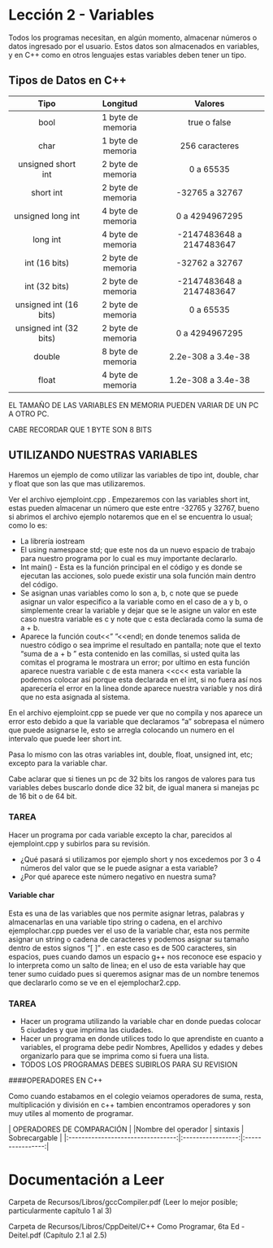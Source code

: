 # Lección 2 - Variables


Todos los programas necesitan, en algún momento, almacenar números o datos ingresado por el usuario. Estos datos son almacenados en variables, y en C++ como en otros lenguajes estas variables deben tener un tipo.  

## Tipos de Datos en C++

| Tipo			| Longitud	      | Valores			       |
|:---------------------:|:-------------------:|:------------------------------:|
| bool			| 1 byte de memoria   |      true o false	       |
| char		      	| 1 byte de memoria   |      256 caracteres	       |
| unsigned short int   	| 2 byte de memoria   | 	 0 a 65535	       |
| short int	       	| 2 byte de memoria   |  -32765   a   32767	       |
| unsigned long int    	| 4 byte de memoria   |    0      a      4294967295    |
| long int 	       	| 4 byte de memoria   |   -2147483648 a 2147483647     |
| int (16 bits)	       	| 2 byte de memoria   |     -32762 a 32767	       |
| int (32 bits)	       	| 2 byte de memoria   |  -2147483648 a 2147483647      |
| unsigned int (16 bits)| 2 byte de memoria   |     0  a  65535		       |
| unsigned int (32 bits)| 2 byte de memoria   |	 0  a 4294967295	       |
| double       	   	| 8 byte de memoria   |  2.2e-308  a  3.4e-38	       |
| float			| 4 byte de memoria   |  1.2e-308  a  3.4e-38  	       |

EL TAMAÑO DE LAS VARIABLES EN MEMORIA PUEDEN VARIAR DE UN PC A OTRO PC.
 
CABE RECORDAR QUE 1 BYTE SON 8 BITS 
   
## UTILIZANDO NUESTRAS VARIABLES

Haremos un ejemplo de como utilizar las variables de tipo int, double, char y float que son las que mas utilizaremos.  

Ver el archivo ejemploint.cpp . 
Empezaremos con las variables short int,  estas pueden almacenar un número que este entre -32765 y 32767, bueno si abrimos el archivo ejemplo notaremos que en el se encuentra lo usual; como lo es: 
 * La librería iostream
 * El using namespace std; que este nos da un nuevo espacio de trabajo para nuestro programa por lo cual es muy importante declararlo.
 * Int main()  - Esta es la función principal en el código y es donde se ejecutan las acciones, solo puede existir una sola función main dentro del código.
 * Se asignan unas variables como lo son a, b, c note que se puede asignar un valor especifico a la variable como en el caso de a y b, o simplemente crear la variable y dejar que se le asigne un valor en este caso nuestra variable es c y note que c esta declarada como la suma de a + b.
 * Aparece la función cout<<” ”<<endl; en donde tenemos salida de nuestro código o sea imprime el resultado en pantalla; note que el texto “suma de a + b ” esta contenido en las comillas, si usted quita las comitas el programa le mostrara un error; por ultimo en esta función aparece nuestra variable c de esta manera <<c<<  esta variable la podemos colocar así porque esta declarada en el int, si no fuera así nos aparecería el error en la linea donde aparece nuestra variable y nos dirá que no esta asignada al sistema.

En el archivo ejemploint.cpp se puede ver que no compila y nos aparece un error esto debido a que la variable que declaramos “a” sobrepasa el número que puede asignarse le,  esto se arregla colocando un numero en el intervalo que puede leer short int.

Pasa lo mismo con las otras variables int, double, float, unsigned int, etc; excepto para la variable char.

Cabe aclarar que si tienes un pc de 32 bits los rangos de valores para tus variables debes buscarlo donde dice 32 bit, de igual manera si manejas pc de 16 bit o de 64 bit.

### TAREA
Hacer un programa por cada variable excepto la char, parecidos al  ejemploint.cpp y subirlos para su revisión.	
 * ¿Qué pasará si utilizamos por ejemplo short y nos excedemos por 3 o 4 números del valor que se le puede asignar a esta variable?
 * ¿Por qué aparece este número negativo en nuestra suma?

#### Variable char

Esta es una de las variables que nos permite asignar letras, palabras y almacenarlas en una variable tipo string o cadena, en el archivo ejemplochar.cpp puedes ver el uso de la variable char, esta nos permite asignar un string o cadena de caracteres y podemos asignar su tamaño dentro de estos signos “[  ]” . en este caso es de 500 caracteres, sin espacios, pues cuando damos un espacio g++ nos reconoce ese espacio y lo interpreta como un salto de linea; en el uso de esta variable hay que tener sumo cuidado pues si queremos asignar mas de un nombre tenemos que declararlo como se ve en el ejemplochar2.cpp.


### TAREA
 * Hacer un programa utilizando la variable char en donde puedas colocar 5 ciudades y que imprima las ciudades.	
 * Hacer un programa en donde utilices todo lo que aprendiste en cuanto a variables, el programa debe pedir Nombres, Apellidos y edades y debes organizarlo para que se imprima como si fuera una lista.
 * TODOS LOS PROGRAMAS DEBES SUBIRLOS PARA SU REVISION


####OPERADORES EN C++

Como cuando estabamos en el colegio veiamos operadores de suma, resta, multiplicación y división en c++ tambien encontramos operadores y son muy utiles al momento de programar.

|    	    	      OPERADORES DE COMPARACIÓN	       	  	           |
|Nombre del operador  		    |  sintaxis         |   Sobrecargable  |
|:---------------------------------:|:-----------------:|:----------------:|   


Documentación a Leer
====================
Carpeta de Recursos/Libros/gccCompiler.pdf
(Leer lo mejor posible; particularmente capítulo 1 al 3)

Carpeta de Recursos/Libros/CppDeitel/C++ Como Programar, 6ta Ed - Deitel.pdf
(Capítulo 2.1 al 2.5)